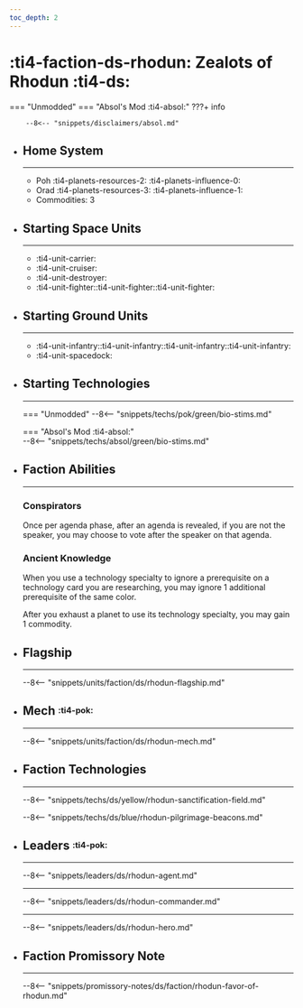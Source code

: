 ```yaml
---
toc_depth: 2
---
```


# :ti4-faction-ds-rhodun: Zealots of Rhodun :ti4-ds:
=== "Unmodded"
=== "Absol's Mod :ti4-absol:" 
    ???+ info

        --8<-- "snippets/disclaimers/absol.md"

<div class="grid cards" markdown>

-   ## __Home System__

    ---

    * Poh :ti4-planets-resources-2: :ti4-planets-influence-0:
    * Orad :ti4-planets-resources-3: :ti4-planets-influence-1:
    * Commodities: 3

</div>

<div class="grid cards" markdown>

-   ## __Starting Space Units__

    ---

    * :ti4-unit-carrier:
    * :ti4-unit-cruiser:
    * :ti4-unit-destroyer:
    * :ti4-unit-fighter::ti4-unit-fighter::ti4-unit-fighter:

-   ## __Starting Ground Units__

    ---

    * :ti4-unit-infantry::ti4-unit-infantry::ti4-unit-infantry::ti4-unit-infantry:
    * :ti4-unit-spacedock:

-   ## __Starting Technologies__

    ---
    === "Unmodded"
        --8<-- "snippets/techs/pok/green/bio-stims.md"

    === "Absol's Mod :ti4-absol:"  
        --8<-- "snippets/techs/absol/green/bio-stims.md"

-   ## __Faction Abilities__

    ---
    ### **Conspirators**
    
    Once per agenda phase, after an agenda is revealed, if you are not the speaker, you may choose to vote after the speaker on that agenda.

    ### **Ancient Knowledge**
    
    When you use a technology specialty to ignore a prerequisite on a technology card you are researching, you may ignore 1 additional prerequisite of the same color. 
    
    After you exhaust a planet to use its technology specialty, you may gain 1 commodity.

-   ## __Flagship__

    ---
    --8<-- "snippets/units/faction/ds/rhodun-flagship.md"

-   ## __Mech__ <sup><sub>:ti4-pok:</sub></sup>

    ---
    --8<-- "snippets/units/faction/ds/rhodun-mech.md"

</div>

<div class="grid cards" markdown>

-   ## __Faction Technologies__

    ---

    --8<-- "snippets/techs/ds/yellow/rhodun-sanctification-field.md"

    --8<-- "snippets/techs/ds/blue/rhodun-pilgrimage-beacons.md"


-   ## __Leaders__ <sup><sub>:ti4-pok:</sub></sup>

    ---
    
    --8<-- "snippets/leaders/ds/rhodun-agent.md"

    ---

    --8<-- "snippets/leaders/ds/rhodun-commander.md"

    ---

    --8<-- "snippets/leaders/ds/rhodun-hero.md"

-   ## __Faction Promissory Note__

    ---
    --8<-- "snippets/promissory-notes/ds/faction/rhodun-favor-of-rhodun.md"

</div>
